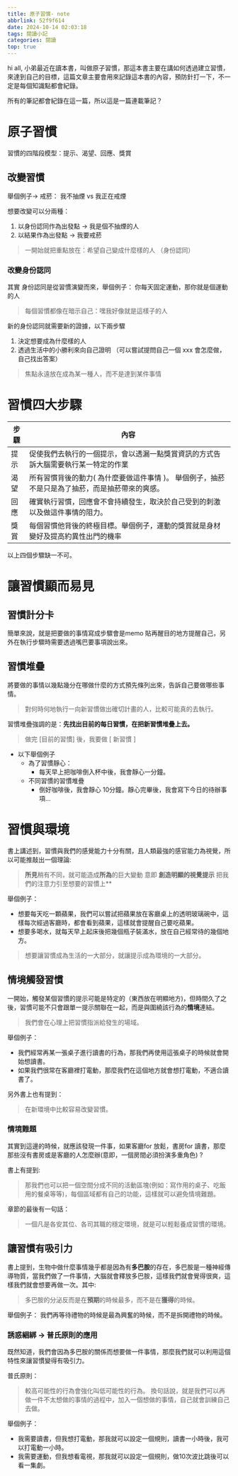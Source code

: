 ```yaml
---
title: 原子習慣- note
abbrlink: 52f9f614
date: 2024-10-14 02:03:18
tags: 閱讀小記
categories: 閱讀
top: true
---
```


hi all, 小弟最近在讀本書，叫做原子習慣，那這本書主要在講如何透過建立習慣，來達到自己的目標，這篇文章主要會用來記錄這本書的內容，預防針打一下，不一定是每個知識點都會紀錄。

所有的筆記都會紀錄在這一篇，所以這是一篇連載筆記？
<!--more-->

# 原子習慣

習慣的四階段模型：提示、渴望、回應、獎賞

## 改變習慣
舉個例子$\rightarrow$ 戒菸： 我不抽煙 vs 我正在戒煙

想要改變可以分兩種：
1. 以身份認同作為出發點 $\rightarrow$ 我是個不抽煙的人
2. 以結果作為出發點 $\rightarrow$ 我要戒菸

> 一開始就把重點放在：希望自己變成什麼樣的人 （身份認同）

### 改變身份認同
其實 身份認同是從習慣演變而來，舉個例子： 你每天固定運動，那你就是個運動的人

> 每個習慣都像在暗示自己：嘿我好像就是這樣子的人

新的身份認同就需要新的證據，以下兩步驟
1. 決定想要成為什麼樣的人
2. 透過生活中的小勝利來向自己證明 （可以嘗試提問自己一個 xxx 會怎麼做，自己找出答案）

> 焦點永遠放在成為某一種人，而不是達到某件事情

# 習慣四大步驟

| 步驟 | 內容 |
| --- | --- |
| 提示 | 促使我們去執行的一個提示，會以透漏一點獎賞資訊的方式告訴大腦需要執行某一特定的作業 |
| 渴望 | 所有習慣背後的動力( 為什麼要做這件事情 )。 舉個例子，抽菸不是只是為了抽菸，而是抽菸帶來的爽感。 |
| 回應 | 確實執行習慣，回應會不會持續發生，取決於自己受到的刺激以及做這件事情的阻力。 |
| 獎賞 | 每個習慣他背後的終極目標。舉個例子，運動的獎賞就是身材變好及提高約異性出門的機率 |

以上四個步驟缺一不可。

# 讓習慣顯而易見

## 習慣計分卡

 簡單來說，就是把要做的事情寫成步驟會是memo 貼再醒目的地方提醒自己，另外在執行步驟時需要透過嘴巴要事項說出來。

## 習慣堆疊

將要做的事情以幾點幾分在哪做什麼的方式預先條列出來，告訴自己要做哪些事情。

> 對何時何地執行一向新習慣做出確切計畫的人，比較可能真的去執行。

習慣堆疊強調的是：**先找出目前的每日習慣，在把新習慣堆疊上去。**

> 做完 [目前的習慣] 後，我要做 [ 新習慣 ]

- 以下舉個例子
    - 為了習慣靜心：
        - 每天早上把咖啡倒入杯中後，我會靜心一分鐘。
    - 不同習慣的習慣堆疊
        - 倒好咖啡後，我會靜心 10分鐘。靜心完畢後，我會寫下今日的待辦事項…

# 習慣與環境
書上講述到，習慣與我們的感覺能力十分有關，且人類最強的感官能力為視覺，所以可能推敲出一個理論:
> **所見**稍有不同，就可能造成**所為**的巨大變動
意即
> **創造明顯的視覺提示** 把我們的注意力引至想要的習慣上**

舉個例子：
- 想要每天吃一顆蘋果，我們可以嘗試把蘋果放在客廳桌上的透明玻璃碗中，這樣每次經過客廳時，都會看到蘋果，這樣就會提醒自己要吃蘋果。
- 想要多喝水，就每天早上起床後把幾個瓶子裝滿水，放在自己經常待的幾個地方。
> 想要讓習慣成為生活的一大部分，就讓提示成為環境的一大部分。

## 情境觸發習慣
一開始，觸發某個習慣的提示可能是特定的（東西放在明顯地方)，但時間久了之後，習慣可能不只會跟單一提示關聯在一起，而是與圍繞該行為的**情境**連結。
> 我們會在心理上把習慣指派給發生的場域。

舉個例子：
- 我們經常再某一張桌子進行讀書的行為，那我們再使用這張桌子的時候就會開始想讀書。
- 如果我們很常在客廳裡打電動，那麼我們在這個地方就會想打電動，不適合讀書了。

另外書上也有提到：
> 在新環境中比較容易改變習慣。

### 情境難題
其實到這邊的時候，就應該發現一件事，如果客廳for 放鬆，書房for 讀書，那麼那些沒有書房或是客廳的人怎麼辦(意即，一個房間必須扮演多重角色) ?

書上有提到:
> 那我們也可以把一個空間分成不同的活動區塊(例如：寫作用的桌子、吃飯用的餐桌等等)，每個區域都有自己的功能，這樣就可以避免情境難題。

章節的最後有一句話：
> 一個凡是各安其位、各司其職的穩定環境，就是可以輕鬆養成習慣的環境。

## 讓習慣有吸引力
書上提到，生物中做什麼事情幾乎都是因為有**多巴胺**的存在，多巴胺是一種神經傳導物質，當我們做了一件事情，大腦就會釋放多巴胺，這樣我們就會覺得很爽，這樣我們就會想要再做一次。其中:
> 多巴胺的分泌反而是在**預期**的時候最多，而不是在**獲得**的時候。

舉個例子： 我們再等待禮物的時候是最為興奮的時候，而不是拆開禮物的時候。

### 誘惑綑綁 -> 普氏原則的應用
既然知道，我們會因為多巴胺的關係而想要做一件事情，那麼我們就可以利用這個特性來讓習慣變得有吸引力。

普氏原則：
> 較高可能性的行為會強化叫低可能性的行為。
換句話說，就是我們可以再做一件不太想做的事情的過程中，加入一個想做的事情，自己就會訓練自己去做。

舉個例子：
- 我需要讀書，但我想打電動，那我就可以設定一個規則，讀書一小時後，我可以打電動一小時。
- 我需要運動，但我想看電視，那我就可以設定一個規則，做10次波比跳後可以看一集劇。
